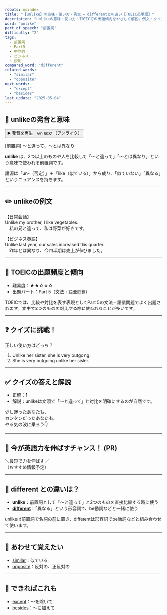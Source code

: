 ```yaml
---
robots: noindex
title: "【unlike】の意味・使い方・例文 ― differentとの違い【TOEIC英単語】"
description: "unlikeの意味・使い方・TOEICでの出題傾向をやさしく解説。例文・クイズ付きでdifferentとの違いもわかりやすく学べます。"
word: "unlike"
part_of_speech: "前置詞"
difficulty: "2"
tags:
  - 前置詞
  - Part5
  - 中立的
  - ビジネス
  - 説明
compared_word: "different"
related_words:
  - "similar"
  - "opposite"
next_words:
  - "except"
  - "besides"
last_update: "2025-05-04"
---
```


## 🔰 unlikeの発音と意味

<button class="play-audio" onclick="playTTS('unlike')">
  <span class="play-audio-main">
    ▶️ 発音を再生　/ʌnˈlaɪk/
  </span>
  <span class="play-audio-sub">
    （アンライク）
  </span>
</button>

[前置詞] ～と違って、～とは異なり

**unlike** は、2つ以上のものや人を比較して「～と違って」「～とは異なり」という意味で使われる前置詞です。

語源は「un-（否定）」＋「like（似ている）」から成り、「似ていない」「異なる」というニュアンスを持ちます。

---

## ✏️ unlikeの例文

【日常会話】  
Unlike my brother, I like vegetables.  
　私の兄と違って、私は野菜が好きです。

【ビジネス英語】  
Unlike last year, our sales increased this quarter.  
　昨年とは異なり、今四半期は売上が伸びました。

---

## 🎯 TOEICの出題頻度と傾向

- 難易度：★★☆☆☆
- 出題パート：Part 5（文法・語彙問題）

TOEICでは、比較や対比を表す表現としてPart 5の文法・語彙問題でよく出題されます。文中で2つのものを対比する際に使われることが多いです。

---

## ❓ クイズに挑戦！

正しい使い方はどっち？

1. Unlike her sister, she is very outgoing.  
2. She is very outgoing unlike her sister.

---

## ✅ クイズの答えと解説

- 正解：**1**
- 解説：unlikeは文頭で「～と違って」と対比を明確にするのが自然です。

少し迷ったあなたも、  
カンタンだったあなたも、  
やる気の波に乗ろう👇️

---

## 🚀 今が英語力を伸ばすチャンス！ (PR)

<div class="info-center">
＼最短で力を伸ばす／<br>  
（おすすめ情報予定）
</div>

---

## 🤔  different との違いは？

- **unlike**：前置詞として「～と違って」と2つのものを直接比較する時に使う
- **[different](/word/different/)**：「異なる」という形容詞で、be動詞などと一緒に使う

unlikeは前置詞で名詞の前に置き、differentは形容詞でbe動詞などと組み合わせて使います。

---

## 🧩 あわせて覚えたい

- [similar](/word/similar/)：似ている
- [opposite](/word/opposite/)：反対の、正反対の

---

## 📖 できればこれも

- [except](/word/except/)：～を除いて
- [besides](/word/besides/)：～に加えて

<!-- cvid: aid37_bid01 -->
